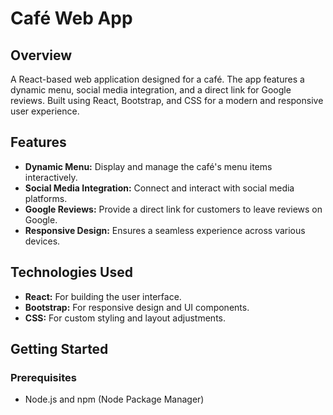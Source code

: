 # Café Web App

## Overview

A React-based web application designed for a café. The app features a dynamic menu, social media integration, and a direct link for Google reviews. Built using React, Bootstrap, and CSS for a modern and responsive user experience.

## Features

- **Dynamic Menu:** Display and manage the café's menu items interactively.
- **Social Media Integration:** Connect and interact with social media platforms.
- **Google Reviews:** Provide a direct link for customers to leave reviews on Google.
- **Responsive Design:** Ensures a seamless experience across various devices.

## Technologies Used

- **React:** For building the user interface.
- **Bootstrap:** For responsive design and UI components.
- **CSS:** For custom styling and layout adjustments.

## Getting Started

### Prerequisites

- Node.js and npm (Node Package Manager)
  
